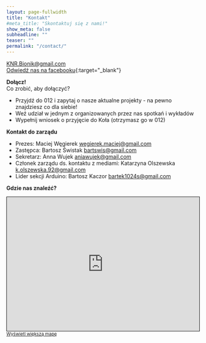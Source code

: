 ```yaml
---
layout: page-fullwidth
title: "Kontakt"
#meta_title: "Skontaktuj się z nami!"
show_meta: false
subheadline: ""
teaser: ""
permalink: "/contact/"
---
```

<a href="mailto:KNR.Bionik@gmail.com">KNR.Bionik@gmail.com<a/><br>
[Odwiedź nas na facebooku](https://www.facebook.com/KNR.Bionik){:target="_blank"}<br>

**Dołącz!**<br>
Co zrobić, aby dołączyć?
<ul>
<li>Przyjdź do 012 i zapytaj o nasze aktualne projekty - na pewno znajdziesz co dla siebie!</li>
<li>Weź udział w jednym z organizowanych przez nas spotkań i wykładów</li>
<li>Wypełnij wniosek o przyjęcie do Koła (otrzymasz go w 012)</li>
</ul>

**Kontakt do zarządu**<br>
<ul>
<li>Prezes: Maciej Węgierek <a href="mailto:wegierek.maciej@gmail.com">wegierek.maciej@gmail.com</a></li>
<li>Zastępca: Bartosz Świstak <a href="mailto:bartswis@gmail.com">bartswis@gmail.com</a></li>
<li>Sekretarz: Anna Wujek <a href="mailto:aniawujek@gmail.com">aniawujek@gmail.com</a></li>
<li>Członek zarządu ds. kontaktu z mediami: Katarzyna Olszewska <a href="mailto:k.olszewska.92@gmail.com">k.olszewska.92@gmail.com</a></li>
<li>Lider sekcji Arduino: Bartosz Kaczor <a href="mailto:bartek1024s@gmail.com">bartek1024s@gmail.com</a></li>

</ul>

**Gdzie nas znaleźć?**
<div class="row">
<iframe width="100%" height="350" frameborder="0" scrolling="no" marginheight="0" marginwidth="0" src="http://www.openstreetmap.org/export/embed.html?bbox=21.00582718849182%2C52.21602800612484%2C21.0062039756775%2C52.22107795356925&amp;layer=mapnik&amp;marker=52.21995307616463%2C21.011223793029785" style="border: 1px solid black"></iframe><br/><small><a href="http://www.openstreetmap.org/?mlat=52.21895&amp;mlon=21.01122#map=17/52.21895/21.01122">Wyświetl większą mapę</a></small>
</div>
